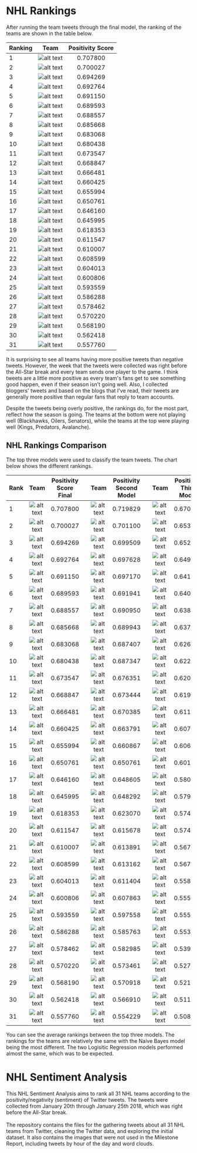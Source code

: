 # NHL Rankings

After running the team tweets through the final model, the ranking of the teams are shown in the table below.

|Ranking| Team | Positivity Score|
| --------- | ------------- |:-------------:|
|1|![alt text](team_images/ducks.gif "Anaheim Ducks") | 0.707800 |
|2|![alt text](team_images/kings.gif "Los Angeles Kings") | 0.700027 |
|3|![alt text](team_images/preds.gif "Nashville Predators") | 0.694269 |
|4|![alt text](team_images/wings.gif "Detroit Red Wings") | 0.692764 |
|5|![alt text](team_images/avs.gif "Colorado Avalanche") | 0.691150 |
|6|![alt text](team_images/yotes.gif "Arizona Coyotes") | 0.689593 |
|7|![alt text](team_images/knights.gif "Vegas Golden Knights") | 0.688557 |
|8|![alt text](team_images/pens.gif "Pittsburgh Penguins") | 0.685668 |
|9|![alt text](team_images/canes.gif "Carolina Hurricanes") | 0.683068 |
|10|![alt text](team_images/stars.gif "Dallas Stars") | 0.680438 |
|11|![alt text](team_images/wild.gif "Minnesota Wild") | 0.673547 |
|12|![alt text](team_images/flyers.gif "Philadelphia Flyers") | 0.668847 |
|13|![alt text](team_images/jets.gif "Winnipeg Jets") | 0.666481 |
|14|![alt text](team_images/jackets.gif "Columbus Blue Jackets") | 0.660425 |
|15|![alt text](team_images/sharks.gif "San Jose Sharks") | 0.655994 |
|16|![alt text](team_images/bolts.gif "Tampa Bay Lightning") | 0.650761 |
|17|![alt text](team_images/bruins.gif "Boston Bruins") | 0.646160 |
|18|![alt text](team_images/caps.gif "Washington Capitals") | 0.645995 |
|19|![alt text](team_images/blues.gif "St. Louis Blues") | 0.618353 |
|20|![alt text](team_images/leafs.gif "Toronto Maple Leafs") | 0.611547 |
|21|![alt text](team_images/rangers.gif "New York Rangers") | 0.610007 |
|22|![alt text](team_images/isles.gif "New York Islanders") | 0.608599 |
|23|![alt text](team_images/canucks.gif "Vancouver Canucks") | 0.604013 |
|24|![alt text](team_images/panthers.gif "Florida Panthers") | 0.600806 |
|25|![alt text](team_images/sabres.gif "Buffalo Sabres") | 0.593559 |
|26|![alt text](team_images/flames.gif "Calgary Flames") | 0.586288 |
|27|![alt text](team_images/habs.gif "Montreal Canadiens") | 0.578462 |
|28|![alt text](team_images/sens.gif "Ottawa Senators") | 0.570220 |
|29|![alt text](team_images/hawks.gif "Chicago Blackhawks") | 0.568190 |
|30|![alt text](team_images/oilers.gif "Edmonton Oilers") | 0.562418 |
|31|![alt text](team_images/devils.gif "New Jersey Devils") | 0.557760 |


It is surprising to see all teams having more positive tweets than negative tweets. However, the week that the tweets were collected was right before the All-Star break and every team sends one player to the game. I think tweets are a little more positive as every team's fans get to see something good happen, even if their season isn't going well. Also, I collected bloggers' tweets and based on the blogs that I've read, their tweets are generally more positive than regular fans that reply to team accounts.

Despite the tweets being overly positive, the rankings do, for the most part, reflect how the season is going. The teams at the bottom were not playing well (Blackhawks, Oilers, Senators), while the teams at the top were playing well (Kings, Predators, Avalanche). 

## NHL Rankings Comparison
The top three models were used to classify the team tweets. The chart below shows the different rankings.

|Rank| Team | Positivity Score Final | | Team | Positivity Second Model | | Team | Positivity Third Model |
|-------------| :-------------:|:-------------:|:-------------:|:-------------:|:-------------:|:-------------:|:-------------:|:-------------:|
|1|![alt text](team_images/ducks.gif "Anaheim Ducks")|0.707800| |![alt text](team_images/ducks.gif "Anaheim Ducks")| 0.719829| |![alt text](team_images/ducks.gif "Anaheim Ducks")|0.670547|
|2|![alt text](team_images/kings.gif "Los Angeles Kings")|0.700027| |![alt text](team_images/kings.gif "Los Angeles Kings")|0.701100| |![alt text](team_images/kings.gif "Los Angeles Kings")|0.653072|
|3|![alt text](team_images/preds.gif "Nashville Predators")|0.694269| |![alt text](team_images/wings.gif "Detroit Red Wings")|0.699509| |![alt text](team_images/wings.gif "Detroit Red Wings")|0.652494|
|4|![alt text](team_images/wings.gif "Detroit Red Wings")|0.692764| |![alt text](team_images/preds.gif "Nashville Predators")|0.697628| |![alt text](team_images/knights.gif "Vegas Golden Knights")|0.649031|
|5|![alt text](team_images/avs.gif "Colorado Avalanche")| 0.691150 | |![alt text](team_images/avs.gif "Colorado Avalanche")|0.697170| |![alt text](team_images/canes.gif "Carolina Hurricanes")|0.641504|
|6|![alt text](team_images/yotes.gif "Arizona Coyotes")|0.689593||![alt text](team_images/knights.gif "Vegas Golden Knights")|0.691941| |![alt text](team_images/pens.gif "Pittsburgh Penguins")|0.640676|
|7|![alt text](team_images/knights.gif "Vegas Golden Knights")|0.688557| |![alt text](team_images/yotes.gif "Arizona Coyotes")|0.690950| |![alt text](team_images/avs.gif "Colorado Avalanche")|0.638772|
|8|![alt text](team_images/pens.gif "Pittsburgh Penguins")|0.685668| |![alt text](team_images/pens.gif "Pittsburgh Penguins")|0.689943| |![alt text](team_images/stars.gif "Dallas Stars")|0.637880|
|9|![alt text](team_images/canes.gif "Carolina Hurricanes")|0.683068| |![alt text](team_images/stars.gif "Dallas Stars")|0.687407| |![alt text](team_images/flyers.gif "Philadelphia Flyers")|0.626945|
|10|![alt text](team_images/stars.gif "Dallas Stars")|0.680438| |![alt text](team_images/canes.gif "Carolina Hurricanes")|0.687347| |![alt text](team_images/yotes.gif "Arizona Coyotes")|0.622624|
|11|![alt text](team_images/wild.gif "Minnesota Wild")|0.673547| |![alt text](team_images/wild.gif "Minnesota Wild")|0.676351| |![alt text](team_images/jackets.gif "Columbus Blue Jackets")|0.620871|
|12|![alt text](team_images/flyers.gif "Philadelphia Flyers")|0.668847| |![alt text](team_images/flyers.gif "Philadelphia Flyers")|0.673444| |![alt text](team_images/wild.gif "Minnesota Wild")|0.619521|
|13|![alt text](team_images/jets.gif "Winnipeg Jets")|0.666481| |![alt text](team_images/jets.gif "Winnipeg Jets")|0.670385| |![alt text](team_images/preds.gif "Nashville Predators")|0.611067|
|14|![alt text](team_images/jackets.gif "Columbus Blue Jackets")|0.660425| |![alt text](team_images/jackets.gif "Columbus Blue Jackets")|0.663791| |![alt text](team_images/caps.gif "Washington Capitals")|0.607235|
|15|![alt text](team_images/sharks.gif "San Jose Sharks")|0.655994| |![alt text](team_images/sharks.gif "San Jose Sharks")|0.660867| |![alt text](team_images/sharks.gif "San Jose Sharks")|0.606925|
|16|![alt text](team_images/bolts.gif "Tampa Bay Lightning")|0.650761| |![alt text](team_images/bolts.gif "Tampa Bay Lightning")|0.650761| |![alt text](team_images/bolts.gif "Tampa Bay Lightning")|0.601785|
|17|![alt text](team_images/bruins.gif "Boston Bruins")|0.646160| |![alt text](team_images/bruins.gif "Boston Bruins")|0.648605| |![alt text](team_images/bruins.gif "Boston Bruins")|0.580566|
|18|![alt text](team_images/caps.gif "Washington Capitals")|0.645995| |![alt text](team_images/caps.gif "Washington Capitals")|0.648292| |![alt text](team_images/blues.gif "St. Louis Blues")|0.579117|
|19|![alt text](team_images/blues.gif "St. Louis Blues")|0.618353| |![alt text](team_images/blues.gif "St. Louis Blues")|0.623070| |![alt text](team_images/rangers.gif "New York Rangers")|0.574480|
|20|![alt text](team_images/leafs.gif "Toronto Maple Leafs")|0.611547| |![alt text](team_images/leafs.gif "Toronto Maple Leafs")|0.615678| |![alt text](team_images/isles.gif "New York Islanders")|0.574450|
|21|![alt text](team_images/rangers.gif "New York Rangers")|0.610007| |![alt text](team_images/rangers.gif "New York Rangers")|0.613891| |![alt text](team_images/leafs.gif "Toronto Maple Leafs")|0.567691|
|22|![alt text](team_images/isles.gif "New York Islanders")|0.608599| |![alt text](team_images/isles.gif "New York Islanders")|0.613162| |![alt text](team_images/canucks.gif "Vancouver Canucks")|0.567657|
|23|![alt text](team_images/canucks.gif "Vancouver Canucks")|0.604013| |![alt text](team_images/canucks.gif "Vancouver Canucks")|0.611404| |![alt text](team_images/panthers.gif "Florida Panthers")|0.558468|
|24|![alt text](team_images/panthers.gif "Florida Panthers")|0.600806| |![alt text](team_images/panthers.gif "Florida Panthers")|0.607863| |![alt text](team_images/sabres.gif "Buffalo Sabres")|0.555252|
|25|![alt text](team_images/sabres.gif "Buffalo Sabres")|0.593559| |![alt text](team_images/sabres.gif "Buffalo Sabres")|0.597558| |![alt text](team_images/habs.gif "Montreal Canadiens")|0.555150|
|26|![alt text](team_images/flames.gif "Calgary Flames")|0.586288| |![alt text](team_images/flames.gif "Calgary Flames")|0.585763| |![alt text](team_images/bolts.gif "Tampa Bay Lightning")|0.553976|
|27|![alt text](team_images/habs.gif "Montreal Canadiens")|0.578462| |![alt text](team_images/habs.gif "Montreal Canadiens")|0.582985| |![alt text](team_images/flames.gif "Calgary Flames")|0.539795|
|28|![alt text](team_images/sens.gif "Ottawa Senators")|0.570220| |![alt text](team_images/sens.gif "Ottawa Senators")|0.573461| |![alt text](team_images/sens.gif "Ottawa Senators")|0.527908|
|29|![alt text](team_images/hawks.gif "Chicago Blackhawks")|0.568190| |![alt text](team_images/hawks.gif "Chicago Blackhawks")|0.570918| |![alt text](team_images/oilers.gif "Edmonton Oilers")|0.521430|
|30|![alt text](team_images/oilers.gif "Edmonton Oilers")|0.562418| |![alt text](team_images/oilers.gif "Edmonton Oilers")|0.566910| |![alt text](team_images/hawks.gif "Chicago Blackhawks")|0.511663|
|31|![alt text](team_images/devils.gif "New Jersey Devils")|0.557760| |![alt text](team_images/devils.gif "New Jersey Devils")|0.554229| |![alt text](team_images/devils.gif "New Jersey Devils")|0.508828|


You can see the average rankings between the top three models. The rankings for the teams are relatively the same with the Naive Bayes model being the most different. The two Logisitic Regression models performed almost the same, which was to be expected.

# NHL Sentiment Analysis
This NHL Sentiment Analysis aims to rank all 31 NHL teams according to the positivity/negativity (sentiment) of Twitter tweets. The tweets were collected from January 20th through January 25th 2018, which was right before the All-Star break.
<br><br>
The repository contains the files for the gathering tweets about all 31 NHL teams from Twitter, cleaning the Twitter data, and exploring the initial dataset. It also contains the images that were not used in the Milestone Report, including tweets by hour of the day and word clouds.

